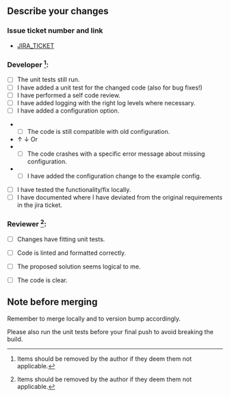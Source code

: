 ## Describe your changes


###  Issue ticket number and link
- [JIRA_TICKET](https://jira.pti.nl/browse/JIRA_TICKET)

### Developer [^1]: 

* [ ] The unit tests still run.
* [ ] I have added a unit test for the changed code (also for bug fixes!)
* [ ] I have performed a self code review.
* [ ] I have added logging with the right log levels where necessary.
* [ ] I have added a configuration option.
* * [ ] The code is still compatible with old configuration.
* ↑ ↓ Or
* * [ ] The code crashes with a specific error message about missing configuration.
* * [ ] I have added the configuration change to the example config.
* [ ] I have tested the functionality/fix locally.
* [ ] I have documented where I have deviated from the original requirements in the jira ticket.

### Reviewer [^1]:

* [ ] Changes have fitting unit tests.
* [ ] Code is linted and formatted correctly.
* [ ] The proposed solution seems logical to me.
* [ ] The code is clear.


## Note before merging
Remember to merge locally and to version bump accordingly. 

Please also run the unit tests before your final push to avoid breaking the build.

[^1]: Items should be removed by the author if they deem them not applicable.
